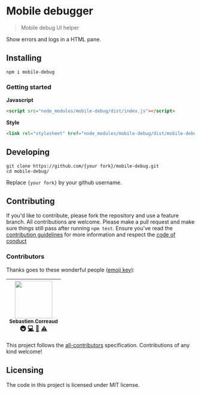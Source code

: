 # Mobile debugger

> Mobile debug UI helper

Show errors and logs in a HTML pane.

## Installing

```shell
npm i mobile-debug
```

### Getting started

**Javascript**
```html
<script src="node_modules/mobile-debug/dist/index.js"></script>
```

**Style**
```html
<link rel="stylesheet" href="node_modules/mobile-debug/dist/mobile-debug.css">
```

## Developing

```shell
git clone https://github.com/{your fork}/mobile-debug.git
cd mobile-debug/
```

Replace `{your fork}` by your github username.

## Contributing

If you'd like to contribute, please fork the repository and use a feature
branch. All contributions are welcome. Please make a pull request and make sure things still pass after running `npm test`.
Ensure you've read the [contribution guidelines](CONTRIBUTING.md) for more information and respect the [code of conduct](CODE_OF_CONDUCT.md)

### Contributors

Thanks goes to these wonderful people ([emoji key](https://github.com/kentcdodds/all-contributors#emoji-key)):

<!-- ALL-CONTRIBUTORS-LIST:START - Do not remove or modify this section -->
| [<img src="https://avatars3.githubusercontent.com/u/2276944?v=3" width="100px;"/><br /><sub>Sebastien Correaud</sub>](http://twitter.com/iTweetScor)<br />🚇 [💻](https://github.com/iGitScor/mobile-debug/commits?author=iGitScor) [📖](https://github.com/iGitScor/mobile-debug/commits?author=iGitScor) [⚠️](https://github.com/iGitScor/mobile-debug/commits?author=iGitScor) |
| :---: |
<!-- ALL-CONTRIBUTORS-LIST:END -->

This project follows the [all-contributors](https://github.com/kentcdodds/all-contributors) specification. Contributions of any kind welcome!

## Licensing

The code in this project is licensed under MIT license.

